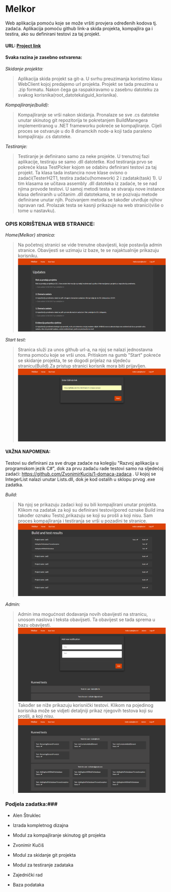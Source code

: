 # Melkor

Web aplikacija pomoću koje se može vršiti provjera određenih kodova tj. zadaća. Aplikacija pomoću github link-a skida projekta, kompajlira ga i testira, ako su definirani testovi za taj projekt. 

#### URL: <a href="http://melkor-core.azurewebsites.net">Project link</a>

#### Svaka razina je zasebno ostvarena: ####

_Skidanje projekta:_
>Aplikacija skida projekt sa git-a. U svrhu preuzimanja koristimo klasu WebClient kojoj predajemo url projekta. Projekt se tada preuzima u .zip formatu. Nakon čega ga raspakiravamo u zasebnu datoteku za svakog korisnika(root_datoteka\guid_korisnika).

_Kompajliranje(build):_
>Kompajliranje se vrši nakon skidanja. Pronalaze se sve .cs datoteke unutar skinutog git repozitorija te pokretanjem BuildManegera implementiranog u .NET frameworku pokreće se kompajliranje. Cijeli proces se ostvaruje u do 8 dinamckih node-a koji tada paraleno kompajliraju .cs datoteke.

_Testiranje:_
>Testiranje je definirano samo za neke projekte. U trenutnoj fazi aplikacije, testiraju se samo .dll datotetke. Kod testiranja prvo se pokreće klasa TestPicker kojom se odabiru definirani testovi za taj projekt. Ta klasa tada instancira nove klase ovisno o zadaći(TesterH2T1, testira zadaću(homework) 2 i zadatak(task) 1). U tim klasama se učitava assembly .dll datoteka iz zadaće, te se nad njima provode testovi. U samoj metodi testa se stvaraju nove instance klasa definiranih u učitanim .dll datotekama, te se pozivaju metode definirane unutar njih. Pozivanjem metoda se također utvrđuje njihov ispravan rad. Prolazak testa se kasnji prikazuje na web stranici(više o tome u nastavku).

### OPIS KORIŠTENJA WEB STRANICE: ###

_Home(Melkor) stranica:_
>Na početnoj stranici se vide trenutne obavijesti, koje postavlja admin stranice. Obavijesti se uzimaju iz baze, te se najaktualnije prikazuju korisniku.
![Alt text](/Screenshots/homeScreen.png?raw=true)

_Start test:_
>Stranica služi za unos github url-a, na njoj se nalazi jednostavna forma pomoću koje se vrši unos. Pritiskom na gumb "Start" pokreće se skidanje projekta, te se dogodi prijelaz na sljedeću stranicu(Build).Za pristup stranici korisnik mora biti prijavljen.
![Alt text](/Screenshots/test%20screen.png?raw=true)

#### VAŽNA NAPOMENA: ####
Testovi su definirani za sve druge zadaće na kolegiju "Razvoj aplikacija u programskom jezik C#", dok za prvu zadaću rade testovi samo na sljedećoj zadaći: https://github.com/ZvonimirKucis/1-domaca-zadaca . U kojoj se IntegerList nalazi unutar Lists.dll, dok je kod ostalih u sklopu prvog .exe zadatka. 

_Build:_
>Na njoj se prikazuju zadaci koji su bili kompajlirani unutar projekta. Klikom na zadatak za koji su definirani testovi(pored oznake Build ima također oznaku Tests),prikazuju se koji su prošli a koji nisu. Sam proces kompajliranja i testiranja se vrši u pozadini te stranice.
![Alt text](/Screenshots/build%20screen.png?raw=true)

_Admin:_
>Admin ima mogućnost dodavanja novih obavijesti na stranicu, unosom naslova i teksta obavijseti. Ta obavijest se tada sprema u bazu obavijesti. 
![Alt text](/Screenshots/admin%20screen.png)
Također se niže prikazuju korisnički testovi. Klikom na pojedinog korisnika može se vidjeti detaljniji prikaz njegovih testova koji su prošli, a koji nisu.
![Alt text](/Screenshots/admin2.png)

### Podjela zadatka:###

* Alen Štruklec
 * Izrada kompletnog dizajna
 * Modul za kompajliranje skinutog git projekta
  
* Zvonimir Kučiš
 * Modul za skidanje git projekta
 * Modul za testiranje zadataka
  
* Zajednički rad
 * Baza podataka

